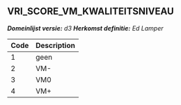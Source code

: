 ## VRI_SCORE_VM_KWALITEITSNIVEAU

*__Domeinlijst versie:__ d3*
*__Herkomst definitie:__ Ed Lamper*

|__Code__ |__Description__	|
|	---	|	---	|
| 1 | geen |
| 2 | VM- |
| 3 | VM0 |
| 4 | VM+ |